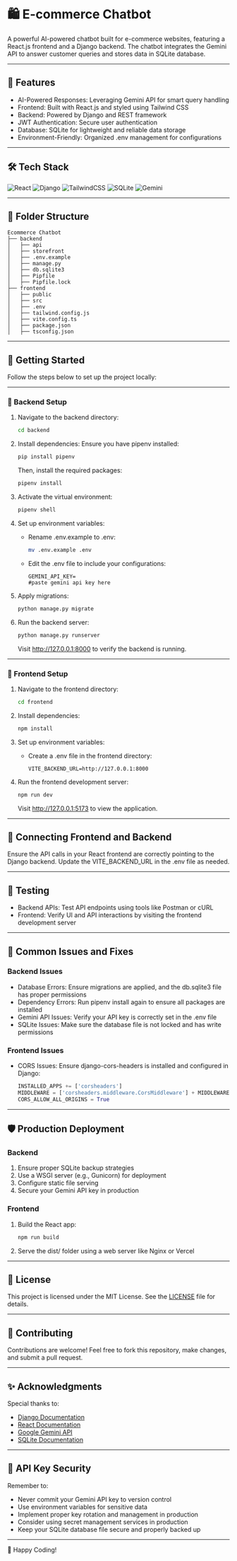 # 🛍️ E-commerce Chatbot

A powerful AI-powered chatbot built for e-commerce websites, featuring a React.js frontend and a Django backend. The chatbot integrates the Gemini API to answer customer queries and stores data in SQLite database.

---

## 🌟 Features

- AI-Powered Responses: Leveraging Gemini API for smart query handling
- Frontend: Built with React.js and styled using Tailwind CSS
- Backend: Powered by Django and REST framework
- JWT Authentication: Secure user authentication
- Database: SQLite for lightweight and reliable data storage
- Environment-Friendly: Organized .env management for configurations

---

## 🛠️ Tech Stack

![React](https://img.shields.io/badge/React-20232A?style=for-the-badge&logo=react&logoColor=61DAFB)
![Django](https://img.shields.io/badge/Django-092E20?style=for-the-badge&logo=django&logoColor=white)
![TailwindCSS](https://img.shields.io/badge/TailwindCSS-38B2AC?style=for-the-badge&logo=tailwind-css&logoColor=white)
![SQLite](https://img.shields.io/badge/SQLite-003B57?style=for-the-badge&logo=sqlite&logoColor=white)
![Gemini](https://img.shields.io/badge/Google_Gemini-4285F4?style=for-the-badge&logo=google&logoColor=white)

---

## 📂 Folder Structure

```
Ecommerce Chatbot
├── backend
│   ├── api
│   ├── storefront
│   ├── .env.example
│   ├── manage.py
│   ├── db.sqlite3
│   ├── Pipfile
│   ├── Pipfile.lock
├── frontend
│   ├── public
│   ├── src
│   ├── .env
│   ├── tailwind.config.js
│   ├── vite.config.ts
│   ├── package.json
│   ├── tsconfig.json
```

---

## 🚀 Getting Started

Follow the steps below to set up the project locally:

---

### 🔧 Backend Setup

1. Navigate to the backend directory:
   ```bash
   cd backend
   ```

2. Install dependencies:
   Ensure you have pipenv installed:
   ```bash
   pip install pipenv
   ```
   Then, install the required packages:
   ```bash
   pipenv install
   ```

3. Activate the virtual environment:
   ```bash
   pipenv shell
   ```

4. Set up environment variables:
   - Rename .env.example to .env:
     ```bash
     mv .env.example .env
     ```
   - Edit the .env file to include your configurations:
     ```env
     GEMINI_API_KEY=
     #paste gemini api key here
     ```

5. Apply migrations:
   ```bash
   python manage.py migrate
   ```

6. Run the backend server:
   ```bash
   python manage.py runserver
   ```
   Visit http://127.0.0.1:8000 to verify the backend is running.

---

### 🎨 Frontend Setup

1. Navigate to the frontend directory:
   ```bash
   cd frontend
   ```

2. Install dependencies:
   ```bash
   npm install
   ```

3. Set up environment variables:
   - Create a .env file in the frontend directory:
     ```env
     VITE_BACKEND_URL=http://127.0.0.1:8000
     
     ```

4. Run the frontend development server:
   ```bash
   npm run dev
   ```
   Visit http://127.0.0.1:5173 to view the application.

---

## 🔗 Connecting Frontend and Backend

Ensure the API calls in your React frontend are correctly pointing to the Django backend. Update the VITE_BACKEND_URL in the .env file as needed.

---

## 🧪 Testing

- Backend APIs: Test API endpoints using tools like Postman or cURL
- Frontend: Verify UI and API interactions by visiting the frontend development server

---

## 🐛 Common Issues and Fixes

### Backend Issues
- Database Errors: Ensure migrations are applied, and the db.sqlite3 file has proper permissions
- Dependency Errors: Run pipenv install again to ensure all packages are installed
- Gemini API Issues: Verify your API key is correctly set in the .env file
- SQLite Issues: Make sure the database file is not locked and has write permissions

### Frontend Issues
- CORS Issues: Ensure django-cors-headers is installed and configured in Django:
  ```python
  INSTALLED_APPS += ['corsheaders']
  MIDDLEWARE = ['corsheaders.middleware.CorsMiddleware'] + MIDDLEWARE
  CORS_ALLOW_ALL_ORIGINS = True
  ```

---

## 🛡️ Production Deployment

### Backend
1. Ensure proper SQLite backup strategies
2. Use a WSGI server (e.g., Gunicorn) for deployment
3. Configure static file serving
4. Secure your Gemini API key in production

### Frontend
1. Build the React app:
   ```bash
   npm run build
   ```
2. Serve the dist/ folder using a web server like Nginx or Vercel

---

## 📜 License

This project is licensed under the MIT License. See the [LICENSE](LICENSE) file for details.

---

## 🤝 Contributing

Contributions are welcome! Feel free to fork this repository, make changes, and submit a pull request.

---

## ✨ Acknowledgments

Special thanks to:
- [Django Documentation](https://docs.djangoproject.com)
- [React Documentation](https://reactjs.org)
- [Google Gemini API](https://ai.google.dev/docs)
- [SQLite Documentation](https://sqlite.org/docs.html)

---

## 🔐 API Key Security

Remember to:
- Never commit your Gemini API key to version control
- Use environment variables for sensitive data
- Implement proper key rotation and management in production
- Consider using secret management services in production
- Keep your SQLite database file secure and properly backed up

---

🎉 Happy Coding!
